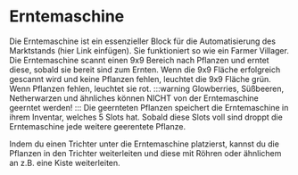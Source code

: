 # Erntemaschine
Die Erntemaschine ist ein essenzieller Block für die Automatisierung des Marktstands (hier Link einfügen). Sie funktioniert so wie ein Farmer Villager. Die Erntemaschine scannt einen 9x9 Bereich nach Pflanzen und erntet diese, sobald sie bereit sind zum Ernten. Wenn die 9x9 Fläche erfolgreich gescannt wird und keine Pflanzen fehlen, leuchtet die 9x9 Fläche grün. Wenn Pflanzen fehlen, leuchtet sie rot.
:::warning
Glowberries, Süßbeeren, Netherwarzen und ähnliches können NICHT von der Erntemaschine geerntet werden!
:::
Die geernteten Pflanzen speichert die Erntemaschine in ihrem Inventar, welches 5 Slots hat. Sobald diese Slots voll sind droppt die Erntemaschine jede weitere geerentete Pflanze. 

Indem du einen Trichter unter die Erntemaschine platzierst, kannst du die Pflanzen in den Trichter weiterleiten und diese mit Röhren oder ähnlichem an z.B. eine Kiste weiterleiten.
